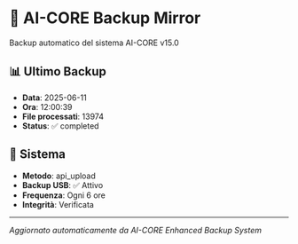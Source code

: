 # 🧬 AI-CORE Backup Mirror

Backup automatico del sistema AI-CORE v15.0

## 📊 Ultimo Backup
- **Data**: 2025-06-11
- **Ora**: 12:00:39
- **File processati**: 13974
- **Status**: ✅ completed

## 🎯 Sistema
- **Metodo**: api_upload
- **Backup USB**: ✅ Attivo
- **Frequenza**: Ogni 6 ore
- **Integrità**: Verificata

---
*Aggiornato automaticamente da AI-CORE Enhanced Backup System*
